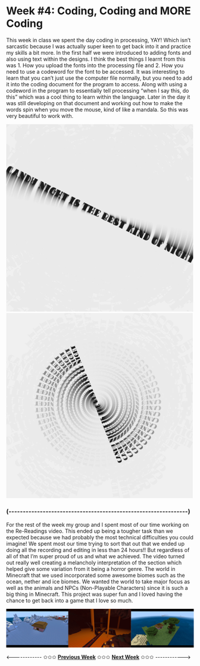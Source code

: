 # Week #4: Coding, Coding and MORE Coding 

This week in class we spent the day coding in processing, YAY! Which isn’t sarcastic because I was actually super keen to get back into it and practice my skills a bit more. In the first half we were introduced to adding fonts and also using text within the designs. I think the best things I learnt from this was 1. How you upload the fonts into the processing file and 2. How you need to use a codeword for the font to be accessed. It was interesting to learn that you can’t just use the computer file normally, but you need to add it into the coding document for the program to access. Along with using a codeword in the program to essentially tell processing “when I say this, do this” which was a cool thing to learn within the language. Later in the day it was still developing on that document and working out how to make the words spin when you move the mouse, kind of like a mandala. So this was very beautiful to work with. 

<img src="coding w3 1.png"> <img src="coding w3 2.png">

### (---------------------------------------------------------------) ###

For the rest of the week my group and I spent most of our time working on the Re-Readings video. This ended up being a tougher task than we expected because we had probably the most technical difficulties you could imagine! We spent most our time trying to sort that out that we ended up doing all the recording and editing in less than 24 hours!! But regardless of all of that I’m super proud of us and what we achieved. The video turned out really well creating a melancholy interpretation of the section which helped give some variation from it being a horror genre. The world in Minecraft that we used incorporated some awesome biomes such as the ocean, nether and ice biomes. We wanted the world to take major focus as well as the animals and NPCs (Non-Playable Characters) since it is such a big thing in Minecraft. This project was super fun and I loved having the chance to get back into a game that I love so much.   

<img src="minecraft-biomes.png">



<------------ ✩✩✩ [**Previous Week**](https://astlcreations.github.io/codewords-codes-words/SKO/Re-Readings%20&%20Coding/Week%2003/) ✩✩✩ [**Next Week**](https://astlcreations.github.io/codewords-codes-words/SKO/Re-Readings%20&%20Coding/Week%2005/) ✩✩✩ ------------>
